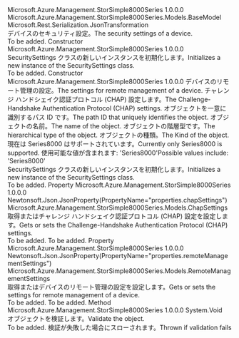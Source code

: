 <Type Name="SecuritySettings" FullName="Microsoft.Azure.Management.StorSimple8000Series.Models.SecuritySettings">
  <TypeSignature Language="C#" Value="public class SecuritySettings : Microsoft.Azure.Management.StorSimple8000Series.Models.BaseModel" />
  <TypeSignature Language="ILAsm" Value=".class public auto ansi beforefieldinit SecuritySettings extends Microsoft.Azure.Management.StorSimple8000Series.Models.BaseModel" />
  <TypeSignature Language="DocId" Value="T:Microsoft.Azure.Management.StorSimple8000Series.Models.SecuritySettings" />
  <TypeSignature Language="VB.NET" Value="Public Class SecuritySettings&#xA;Inherits BaseModel" />
  <TypeSignature Language="F#" Value="type SecuritySettings = class&#xA;    inherit BaseModel" />
  <AssemblyInfo>
    <AssemblyName>Microsoft.Azure.Management.StorSimple8000Series</AssemblyName>
    <AssemblyVersion>1.0.0.0</AssemblyVersion>
  </AssemblyInfo>
  <Base>
    <BaseTypeName>Microsoft.Azure.Management.StorSimple8000Series.Models.BaseModel</BaseTypeName>
  </Base>
  <Interfaces />
  <Attributes>
    <Attribute>
      <AttributeName>Microsoft.Rest.Serialization.JsonTransformation</AttributeName>
    </Attribute>
  </Attributes>
  <Docs>
    <summary>
            <span data-ttu-id="cbbf8-101">デバイスのセキュリティ設定。</span><span class="sxs-lookup"><span data-stu-id="cbbf8-101">The security settings of a device.</span></span>
            </summary>
    <remarks>To be added.</remarks>
  </Docs>
  <Members>
    <Member MemberName=".ctor">
      <MemberSignature Language="C#" Value="public SecuritySettings ();" />
      <MemberSignature Language="ILAsm" Value=".method public hidebysig specialname rtspecialname instance void .ctor() cil managed" />
      <MemberSignature Language="DocId" Value="M:Microsoft.Azure.Management.StorSimple8000Series.Models.SecuritySettings.#ctor" />
      <MemberSignature Language="VB.NET" Value="Public Sub New ()" />
      <MemberType>Constructor</MemberType>
      <AssemblyInfo>
        <AssemblyName>Microsoft.Azure.Management.StorSimple8000Series</AssemblyName>
        <AssemblyVersion>1.0.0.0</AssemblyVersion>
      </AssemblyInfo>
      <Parameters />
      <Docs>
        <summary>
            <span data-ttu-id="cbbf8-102">SecuritySettings クラスの新しいインスタンスを初期化します。</span><span class="sxs-lookup"><span data-stu-id="cbbf8-102">Initializes a new instance of the SecuritySettings class.</span></span>
            </summary>
        <remarks>To be added.</remarks>
      </Docs>
    </Member>
    <Member MemberName=".ctor">
      <MemberSignature Language="C#" Value="public SecuritySettings (Microsoft.Azure.Management.StorSimple8000Series.Models.RemoteManagementSettings remoteManagementSettings, Microsoft.Azure.Management.StorSimple8000Series.Models.ChapSettings chapSettings, string id = null, string name = null, string type = null, Nullable&lt;Microsoft.Azure.Management.StorSimple8000Series.Models.Kind&gt; kind = null);" />
      <MemberSignature Language="ILAsm" Value=".method public hidebysig specialname rtspecialname instance void .ctor(class Microsoft.Azure.Management.StorSimple8000Series.Models.RemoteManagementSettings remoteManagementSettings, class Microsoft.Azure.Management.StorSimple8000Series.Models.ChapSettings chapSettings, string id, string name, string type, valuetype System.Nullable`1&lt;valuetype Microsoft.Azure.Management.StorSimple8000Series.Models.Kind&gt; kind) cil managed" />
      <MemberSignature Language="DocId" Value="M:Microsoft.Azure.Management.StorSimple8000Series.Models.SecuritySettings.#ctor(Microsoft.Azure.Management.StorSimple8000Series.Models.RemoteManagementSettings,Microsoft.Azure.Management.StorSimple8000Series.Models.ChapSettings,System.String,System.String,System.String,System.Nullable{Microsoft.Azure.Management.StorSimple8000Series.Models.Kind})" />
      <MemberSignature Language="F#" Value="new Microsoft.Azure.Management.StorSimple8000Series.Models.SecuritySettings : Microsoft.Azure.Management.StorSimple8000Series.Models.RemoteManagementSettings * Microsoft.Azure.Management.StorSimple8000Series.Models.ChapSettings * string * string * string * Nullable&lt;Microsoft.Azure.Management.StorSimple8000Series.Models.Kind&gt; -&gt; Microsoft.Azure.Management.StorSimple8000Series.Models.SecuritySettings" Usage="new Microsoft.Azure.Management.StorSimple8000Series.Models.SecuritySettings (remoteManagementSettings, chapSettings, id, name, type, kind)" />
      <MemberType>Constructor</MemberType>
      <AssemblyInfo>
        <AssemblyName>Microsoft.Azure.Management.StorSimple8000Series</AssemblyName>
        <AssemblyVersion>1.0.0.0</AssemblyVersion>
      </AssemblyInfo>
      <Parameters>
        <Parameter Name="remoteManagementSettings" Type="Microsoft.Azure.Management.StorSimple8000Series.Models.RemoteManagementSettings" />
        <Parameter Name="chapSettings" Type="Microsoft.Azure.Management.StorSimple8000Series.Models.ChapSettings" />
        <Parameter Name="id" Type="System.String" />
        <Parameter Name="name" Type="System.String" />
        <Parameter Name="type" Type="System.String" />
        <Parameter Name="kind" Type="System.Nullable&lt;Microsoft.Azure.Management.StorSimple8000Series.Models.Kind&gt;" />
      </Parameters>
      <Docs>
        <param name="remoteManagementSettings"><span data-ttu-id="cbbf8-103">デバイスのリモート管理の設定。</span><span class="sxs-lookup"><span data-stu-id="cbbf8-103">The settings for remote management of a device.</span></span></param>
        <param name="chapSettings"><span data-ttu-id="cbbf8-104">チャレンジ ハンドシェイク認証プロトコル (CHAP) 設定します。</span><span class="sxs-lookup"><span data-stu-id="cbbf8-104">The Challenge-Handshake Authentication Protocol (CHAP) settings.</span></span></param>
        <param name="id"><span data-ttu-id="cbbf8-105">オブジェクトを一意に識別するパス ID です。</span><span class="sxs-lookup"><span data-stu-id="cbbf8-105">The path ID that uniquely identifies the object.</span></span></param>
        <param name="name"><span data-ttu-id="cbbf8-106">オブジェクトの名前。</span><span class="sxs-lookup"><span data-stu-id="cbbf8-106">The name of the object.</span></span></param>
        <param name="type"><span data-ttu-id="cbbf8-107">オブジェクトの階層型です。</span><span class="sxs-lookup"><span data-stu-id="cbbf8-107">The hierarchical type of the object.</span></span></param>
        <param name="kind"><span data-ttu-id="cbbf8-108">オブジェクトの種類。</span><span class="sxs-lookup"><span data-stu-id="cbbf8-108">The Kind of the object.</span></span> <span data-ttu-id="cbbf8-109">現在は Series8000 はサポートされています。</span><span class="sxs-lookup"><span data-stu-id="cbbf8-109">Currently only Series8000 is supported.</span></span> <span data-ttu-id="cbbf8-110">使用可能な値が含まれます: 'Series8000'</span><span class="sxs-lookup"><span data-stu-id="cbbf8-110">Possible values include: 'Series8000'</span></span></param>
        <summary>
            <span data-ttu-id="cbbf8-111">SecuritySettings クラスの新しいインスタンスを初期化します。</span><span class="sxs-lookup"><span data-stu-id="cbbf8-111">Initializes a new instance of the SecuritySettings class.</span></span>
            </summary>
        <remarks>To be added.</remarks>
      </Docs>
    </Member>
    <Member MemberName="ChapSettings">
      <MemberSignature Language="C#" Value="public Microsoft.Azure.Management.StorSimple8000Series.Models.ChapSettings ChapSettings { get; set; }" />
      <MemberSignature Language="ILAsm" Value=".property instance class Microsoft.Azure.Management.StorSimple8000Series.Models.ChapSettings ChapSettings" />
      <MemberSignature Language="DocId" Value="P:Microsoft.Azure.Management.StorSimple8000Series.Models.SecuritySettings.ChapSettings" />
      <MemberSignature Language="VB.NET" Value="Public Property ChapSettings As ChapSettings" />
      <MemberSignature Language="F#" Value="member this.ChapSettings : Microsoft.Azure.Management.StorSimple8000Series.Models.ChapSettings with get, set" Usage="Microsoft.Azure.Management.StorSimple8000Series.Models.SecuritySettings.ChapSettings" />
      <MemberType>Property</MemberType>
      <AssemblyInfo>
        <AssemblyName>Microsoft.Azure.Management.StorSimple8000Series</AssemblyName>
        <AssemblyVersion>1.0.0.0</AssemblyVersion>
      </AssemblyInfo>
      <Attributes>
        <Attribute>
          <AttributeName>Newtonsoft.Json.JsonProperty(PropertyName="properties.chapSettings")</AttributeName>
        </Attribute>
      </Attributes>
      <ReturnValue>
        <ReturnType>Microsoft.Azure.Management.StorSimple8000Series.Models.ChapSettings</ReturnType>
      </ReturnValue>
      <Docs>
        <summary>
            <span data-ttu-id="cbbf8-112">取得またはチャレンジ ハンドシェイク認証プロトコル (CHAP) 設定を設定します。</span><span class="sxs-lookup"><span data-stu-id="cbbf8-112">Gets or sets the Challenge-Handshake Authentication Protocol (CHAP) settings.</span></span>
            </summary>
        <value>To be added.</value>
        <remarks>To be added.</remarks>
      </Docs>
    </Member>
    <Member MemberName="RemoteManagementSettings">
      <MemberSignature Language="C#" Value="public Microsoft.Azure.Management.StorSimple8000Series.Models.RemoteManagementSettings RemoteManagementSettings { get; set; }" />
      <MemberSignature Language="ILAsm" Value=".property instance class Microsoft.Azure.Management.StorSimple8000Series.Models.RemoteManagementSettings RemoteManagementSettings" />
      <MemberSignature Language="DocId" Value="P:Microsoft.Azure.Management.StorSimple8000Series.Models.SecuritySettings.RemoteManagementSettings" />
      <MemberSignature Language="VB.NET" Value="Public Property RemoteManagementSettings As RemoteManagementSettings" />
      <MemberSignature Language="F#" Value="member this.RemoteManagementSettings : Microsoft.Azure.Management.StorSimple8000Series.Models.RemoteManagementSettings with get, set" Usage="Microsoft.Azure.Management.StorSimple8000Series.Models.SecuritySettings.RemoteManagementSettings" />
      <MemberType>Property</MemberType>
      <AssemblyInfo>
        <AssemblyName>Microsoft.Azure.Management.StorSimple8000Series</AssemblyName>
        <AssemblyVersion>1.0.0.0</AssemblyVersion>
      </AssemblyInfo>
      <Attributes>
        <Attribute>
          <AttributeName>Newtonsoft.Json.JsonProperty(PropertyName="properties.remoteManagementSettings")</AttributeName>
        </Attribute>
      </Attributes>
      <ReturnValue>
        <ReturnType>Microsoft.Azure.Management.StorSimple8000Series.Models.RemoteManagementSettings</ReturnType>
      </ReturnValue>
      <Docs>
        <summary>
            <span data-ttu-id="cbbf8-113">取得またはデバイスのリモート管理の設定を設定します。</span><span class="sxs-lookup"><span data-stu-id="cbbf8-113">Gets or sets the settings for remote management of a device.</span></span>
            </summary>
        <value>To be added.</value>
        <remarks>To be added.</remarks>
      </Docs>
    </Member>
    <Member MemberName="Validate">
      <MemberSignature Language="C#" Value="public virtual void Validate ();" />
      <MemberSignature Language="ILAsm" Value=".method public hidebysig newslot virtual instance void Validate() cil managed" />
      <MemberSignature Language="DocId" Value="M:Microsoft.Azure.Management.StorSimple8000Series.Models.SecuritySettings.Validate" />
      <MemberSignature Language="VB.NET" Value="Public Overridable Sub Validate ()" />
      <MemberSignature Language="F#" Value="abstract member Validate : unit -&gt; unit&#xA;override this.Validate : unit -&gt; unit" Usage="securitySettings.Validate " />
      <MemberType>Method</MemberType>
      <AssemblyInfo>
        <AssemblyName>Microsoft.Azure.Management.StorSimple8000Series</AssemblyName>
        <AssemblyVersion>1.0.0.0</AssemblyVersion>
      </AssemblyInfo>
      <ReturnValue>
        <ReturnType>System.Void</ReturnType>
      </ReturnValue>
      <Parameters />
      <Docs>
        <summary>
            <span data-ttu-id="cbbf8-114">オブジェクトを検証します。</span><span class="sxs-lookup"><span data-stu-id="cbbf8-114">Validate the object.</span></span>
            </summary>
        <remarks>To be added.</remarks>
        <exception cref="T:Microsoft.Rest.ValidationException">
            <span data-ttu-id="cbbf8-115">検証が失敗した場合にスローされます。</span><span class="sxs-lookup"><span data-stu-id="cbbf8-115">Thrown if validation fails</span></span>
            </exception>
      </Docs>
    </Member>
  </Members>
</Type>